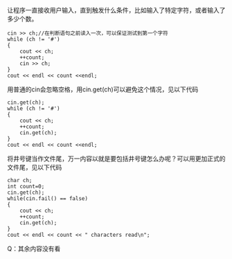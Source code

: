 让程序一直接收用户输入，直到触发什么条件，比如输入了特定字符，或者输入了多少个数。
```
cin >> ch;//在判断语句之前读入一次，可以保证测试到第一个字符
while (ch != '#')
{
	cout << ch;
	++count;
	cin >> ch;
}
cout << endl << count <<endl;
```
用普通的cin会忽略空格，用cin.get(ch)可以避免这个情况，见以下代码
```
cin.get(ch);
while (ch != '#')
{
	cout << ch;
	++count;
	cin.get(ch);
}
cout << endl << count <<endl;
```

将井号键当作文件尾，万一内容以就是要包括井号键怎么办呢？可以用更加正式的文件尾，见以下代码
```
char ch;
int count=0;
cin.get(ch);
while(cin.fail() == false)
{
	cout << ch;
	++count;
	cin.get(ch);
}
cout << endl << count << " characters read\n";
```

Q：其余内容没有看
